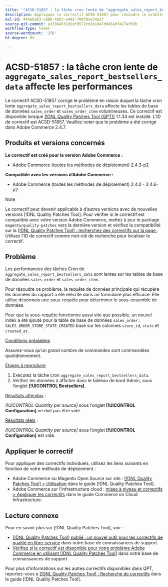 ```yaml
---
title: '"ACSD-51857 : la tâche cron lente de "aggregate_sales_report_bestsellers_data" affecte les performances"'
description: Appliquez le correctif ACSD-51857 pour résoudre le problème Adobe Commerce en raison duquel la tâche cron lente "aggregate_sales_report_bestsellers_data" affecte les grandes tables de base de données "sales_order" et "sales_order_item".
exl-id: 444ab283-c98b-46b3-a492-706f0ce34a27
source-git-commit: a33364531d2efd572cd1b1847dd45e0f427af03b
workflow-type: tm+mt
source-wordcount: '376'
ht-degree: 0%

---
```


# ACSD-51857 : la tâche cron lente de `aggregate_sales_report_bestsellers_data` affecte les performances

Le correctif ACSD-51857 corrige le problème en raison duquel la tâche cron lente `aggregate_sales_report_bestsellers_data` affecte les tables de base de données `sales_order` et `sales_order_item` volumineuses. Ce correctif est disponible lorsque [[!DNL Quality Patches Tool (QPT)]](/help/announcements/adobe-commerce-announcements/magento-quality-patches-released-new-tool-to-self-serve-quality-patches.md) 1.1.34 est installé. L’ID de correctif est ACSD-51857. Veuillez noter que le problème a été corrigé dans Adobe Commerce 2.4.7.

## Produits et versions concernés

**Le correctif est créé pour la version Adobe Commerce :**

* Adobe Commerce (toutes les méthodes de déploiement) 2.4.3-p2

**Compatible avec les versions d’Adobe Commerce :**

* Adobe Commerce (toutes les méthodes de déploiement) 2.4.0 - 2.4.6-p2

>[!NOTE]
>
>Le correctif peut devenir applicable à d’autres versions avec de nouvelles versions [!DNL Quality Patches Tool]. Pour vérifier si le correctif est compatible avec votre version Adobe Commerce, mettez à jour le package `magento/quality-patches` vers la dernière version et vérifiez la compatibilité sur la [[!DNL Quality Patches Tool] : recherchez des correctifs sur la page ](https://experienceleague.adobe.com/tools/commerce-quality-patches/index.html). Utilisez l’ID de correctif comme mot-clé de recherche pour localiser le correctif.

## Problème

Les performances des tâches Cron de `aggregate_sales_report_bestsellers_data` sont lentes sur les tables de base de données `sales_order` et `sales_order_item`.

Pour résoudre ce problème, la requête de données principale qui récupère les données du rapport a été réécrite dans un formulaire plus efficace. Elle utilise désormais une sous-requête pour déterminer le sous-ensemble de données.

Pour que la sous-requête fonctionne aussi vite que possible, un nouvel index a été ajouté pour la table de base de données `sales_order` : `SALES_ORDER_STORE_STATE_CREATED` basé sur les colonnes `store_id`, `state` et `created_at`.

<u>Conditions préalables</u>

Assurez-vous qu’un grand nombre de commandes sont commandées quotidiennement.

<u>Étapes à reproduire</u>

1. Exécutez la tâche cron `aggregate_sales_report_bestsellers_data`.
1. Vérifiez les données à afficher dans le tableau de bord Admin, sous l’onglet **[!UICONTROL Bestsellers]**.

<u>Résultats attendus</u> :

*[!UICONTROL Quantity per source]* sous l’onglet **[!UICONTROL Configuration]** ne doit pas être vide.

<u>Résultats réels</u> :

*[!UICONTROL Quantity per source]* sous l’onglet **[!UICONTROL Configuration]** est vide.

## Appliquer le correctif

Pour appliquer des correctifs individuels, utilisez les liens suivants en fonction de votre méthode de déploiement :

* Adobe Commerce ou Magento Open Source sur site : [[!DNL Quality Patches Tool] > Utilisation](https://experienceleague.adobe.com/docs/commerce-operations/tools/quality-patches-tool/usage.html) dans le guide [!DNL Quality Patches Tool].
* Adobe Commerce sur l’infrastructure cloud : [mises à niveau et correctifs > Appliquer les correctifs](https://experienceleague.adobe.com/docs/commerce-cloud-service/user-guide/develop/upgrade/apply-patches.html) dans le guide Commerce on Cloud Infrastructure.

## Lecture connexe

Pour en savoir plus sur [!DNL Quality Patches Tool], voir :

* [[!DNL Quality Patches Tool] publié : un nouvel outil pour les correctifs de qualité en libre-service](/help/announcements/adobe-commerce-announcements/magento-quality-patches-released-new-tool-to-self-serve-quality-patches.md) dans notre base de connaissances de support.
* [Vérifiez si le correctif est disponible pour votre problème Adobe Commerce en utilisant  [!DNL Quality Patches Tool]](/help/support-tools/patches-available-in-qpt-tool/check-patch-for-magento-issue-with-magento-quality-patches.md) dans notre base de connaissances de support.

Pour plus d&#39;informations sur les autres correctifs disponibles dans QPT, reportez-vous à [[!DNL Quality Patches Tool] : Recherche de correctifs](https://experienceleague.adobe.com/tools/commerce-quality-patches/index.html) dans le guide [!DNL Quality Patches Tool].
